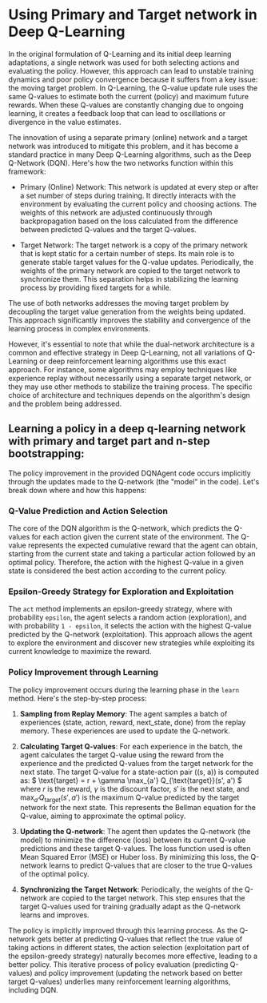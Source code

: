 # Using Primary and Target network in Deep Q-Learning

In the original formulation of Q-Learning and its initial deep learning adaptations, a single network was used for both selecting actions and evaluating the policy. However, this approach can lead to unstable training dynamics and poor policy convergence because it suffers from a key issue: the moving target problem. In Q-Learning, the Q-value update rule uses the same Q-values to estimate both the current (policy) and maximum future rewards. When these Q-values are constantly changing due to ongoing learning, it creates a feedback loop that can lead to oscillations or divergence in the value estimates.

The innovation of using a separate primary (online) network and a target network was introduced to mitigate this problem, and it has become a standard practice in many Deep Q-Learning algorithms, such as the Deep Q-Network (DQN). Here's how the two networks function within this framework:

- Primary (Online) Network: This network is updated at every step or after a set number of steps during training. It directly interacts with the environment by evaluating the current policy and choosing actions. The weights of this network are adjusted continuously through backpropagation based on the loss calculated from the difference between predicted Q-values and the target Q-values.

- Target Network: The target network is a copy of the primary network that is kept static for a certain number of steps. Its main role is to generate stable target values for the Q-value updates. Periodically, the weights of the primary network are copied to the target network to synchronize them. This separation helps in stabilizing the learning process by providing fixed targets for a while.

The use of both networks addresses the moving target problem by decoupling the target value generation from the weights being updated. This approach significantly improves the stability and convergence of the learning process in complex environments.

However, it's essential to note that while the dual-network architecture is a common and effective strategy in Deep Q-Learning, not all variations of Q-Learning or deep reinforcement learning algorithms use this exact approach. For instance, some algorithms may employ techniques like experience replay without necessarily using a separate target network, or they may use other methods to stabilize the training process. The specific choice of architecture and techniques depends on the algorithm's design and the problem being addressed.

## Learning a policy in a deep q-learning network with primary and target part and n-step bootstrapping:

The policy improvement in the provided DQNAgent code occurs implicitly through the updates made to the Q-network (the "model" in the code). Let's break down where and how this happens:

### Q-Value Prediction and Action Selection

The core of the DQN algorithm is the Q-network, which predicts the Q-values for each action given the current state of the environment. The Q-value represents the expected cumulative reward that the agent can obtain, starting from the current state and taking a particular action followed by an optimal policy. Therefore, the action with the highest Q-value in a given state is considered the best action according to the current policy.

### Epsilon-Greedy Strategy for Exploration and Exploitation

The `act` method implements an epsilon-greedy strategy, where with probability `epsilon`, the agent selects a random action (exploration), and with probability `1 - epsilon`, it selects the action with the highest Q-value predicted by the Q-network (exploitation). This approach allows the agent to explore the environment and discover new strategies while exploiting its current knowledge to maximize the reward.

### Policy Improvement through Learning

The policy improvement occurs during the learning phase in the `learn` method. Here's the step-by-step process:

1. **Sampling from Replay Memory**: The agent samples a batch of experiences (state, action, reward, next_state, done) from the replay memory. These experiences are used to update the Q-network.

2. **Calculating Target Q-values**: For each experience in the batch, the agent calculates the target Q-value using the reward from the experience and the predicted Q-values from the target network for the next state. The target Q-value for a state-action pair \((s, a)\) is computed as:
   $
   \text{target} = r + \gamma \max_{a'} Q_{\text{target}}(s', a')
   $
   where $r$ is the reward, $\gamma$ is the discount factor, $s'$ is the next state, and $\max_{a'} Q_{\text{target}}(s', a')$ is the maximum Q-value predicted by the target network for the next state. This represents the Bellman equation for the Q-value, aiming to approximate the optimal policy.

3. **Updating the Q-network**: The agent then updates the Q-network (the model) to minimize the difference (loss) between its current Q-value predictions and these target Q-values. The loss function used is often Mean Squared Error (MSE) or Huber loss. By minimizing this loss, the Q-network learns to predict Q-values that are closer to the true Q-values of the optimal policy.

4. **Synchronizing the Target Network**: Periodically, the weights of the Q-network are copied to the target network. This step ensures that the target Q-values used for training gradually adapt as the Q-network learns and improves.

The policy is implicitly improved through this learning process. As the Q-network gets better at predicting Q-values that reflect the true value of taking actions in different states, the action selection (exploitation part of the epsilon-greedy strategy) naturally becomes more effective, leading to a better policy. This iterative process of policy evaluation (predicting Q-values) and policy improvement (updating the network based on better target Q-values) underlies many reinforcement learning algorithms, including DQN.
